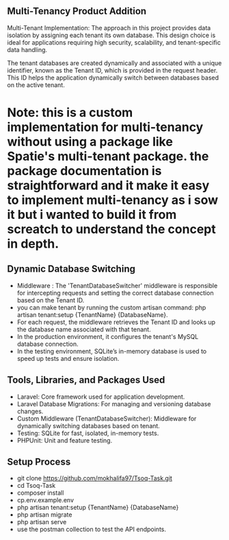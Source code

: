 
## Multi-Tenancy Product Addition

Multi-Tenant Implementation: The approach in this project provides data isolation by assigning each tenant its own database. This design choice is ideal for applications requiring high security, scalability, and tenant-specific data handling.

The tenant databases are created dynamically and associated with a unique identifier, known as the Tenant ID, which is provided in the request header. This ID helps the application dynamically switch between databases based on the active tenant.

# Note: this is a custom implementation for multi-tenancy without using a package like Spatie's multi-tenant package. the package documentation is straightforward and it make it easy to implement multi-tenancy as i sow it but i wanted to build it from screatch to understand the concept in depth. #


## Dynamic Database Switching

- Middleware : The 'TenantDatabaseSwitcher' middleware is responsible for intercepting requests and setting the correct database connection based on the Tenant ID.
- you can make tenant  by running the custom artisan command: php artisan tenant:setup {TenantName} {DatabaseName}.
- For each request, the middleware retrieves the Tenant ID and looks up the database name associated with that tenant.
- In the production environment, it configures the tenant's MySQL database connection.
- In the testing environment, SQLite’s in-memory database is used to speed up tests and ensure isolation.

## Tools, Libraries, and Packages Used

+ Laravel: Core framework used for application development.
+ Laravel Database Migrations: For managing and versioning database changes.
+ Custom Middleware (TenantDatabaseSwitcher): Middleware for dynamically switching databases based on tenant.
+ Testing: SQLite for fast, isolated, in-memory tests.
+ PHPUnit: Unit and feature testing.

## Setup Process

- git clone https://github.com/mokhalifa97/Tsoq-Task.git
- cd Tsoq-Task
- composer install
- cp.env.example.env
- php artisan tenant:setup {TenantName} {DatabaseName}
- php artisan migrate
- php artisan serve
- use the postman collection to test the API endpoints.